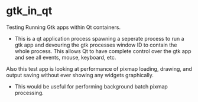 # gtk_in_qt

Testing Running Gtk apps within Qt containers.

* This is a qt application process spawning a seperate process to run a gtk app and devouring the gtk processes window ID to contain the whole process. This allows Qt to have complete control over the gtk app and see all events, mouse, keyboard, etc.

Also this test app is looking at performance of pixmap loading, drawing, and output saving without ever showing any widgets graphically.

* This would be useful for performing background batch pixmap processing.
